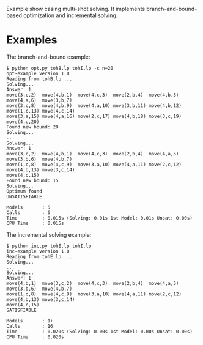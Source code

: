 Example show casing multi-shot solving. It implements branch-and-bound-based
optimization and incremental solving.

Examples
========

The branch-and-bound example:

    $ python opt.py tohB.lp tohI.lp -c n=20
    opt-example version 1.0
    Reading from tohB.lp ...
    Solving...
    Answer: 1
    move(3,c,2)  move(4,b,1)  move(4,c,3)  move(2,b,4)  move(4,b,5)  move(4,a,6)  move(3,b,7)
    move(3,c,8)  move(4,b,9)  move(4,a,10) move(3,b,11) move(4,b,12) move(1,c,13) move(4,c,14)
    move(3,a,15) move(4,a,16) move(2,c,17) move(4,b,18) move(3,c,19) move(4,c,20)
    Found new bound: 20
    Solving...
    ...
    Solving...
    Answer: 1
    move(3,c,2)  move(4,b,1)  move(4,c,3)  move(2,b,4)  move(4,a,5)  move(3,b,6)  move(4,b,7)
    move(1,c,8)  move(4,c,9)  move(3,a,10) move(4,a,11) move(2,c,12) move(4,b,13) move(3,c,14)
    move(4,c,15)
    Found new bound: 15
    Solving...
    Optimum found
    UNSATISFIABLE
    
    Models       : 5
    Calls        : 6
    Time         : 0.015s (Solving: 0.01s 1st Model: 0.01s Unsat: 0.00s)
    CPU Time     : 0.015s

The incremental solving example:

    $ python inc.py tohE.lp tohI.lp
    inc-example version 1.0
    Reading from tohE.lp ...
    Solving...
    ...
    Solving...
    Answer: 1
    move(4,b,1)  move(3,c,2)  move(4,c,3)  move(2,b,4)  move(4,a,5)  move(3,b,6)  move(4,b,7)
    move(1,c,8)  move(4,c,9)  move(3,a,10) move(4,a,11) move(2,c,12) move(4,b,13) move(3,c,14)
    move(4,c,15)
    SATISFIABLE
    
    Models       : 1+
    Calls        : 16
    Time         : 0.020s (Solving: 0.00s 1st Model: 0.00s Unsat: 0.00s)
    CPU Time     : 0.020s
